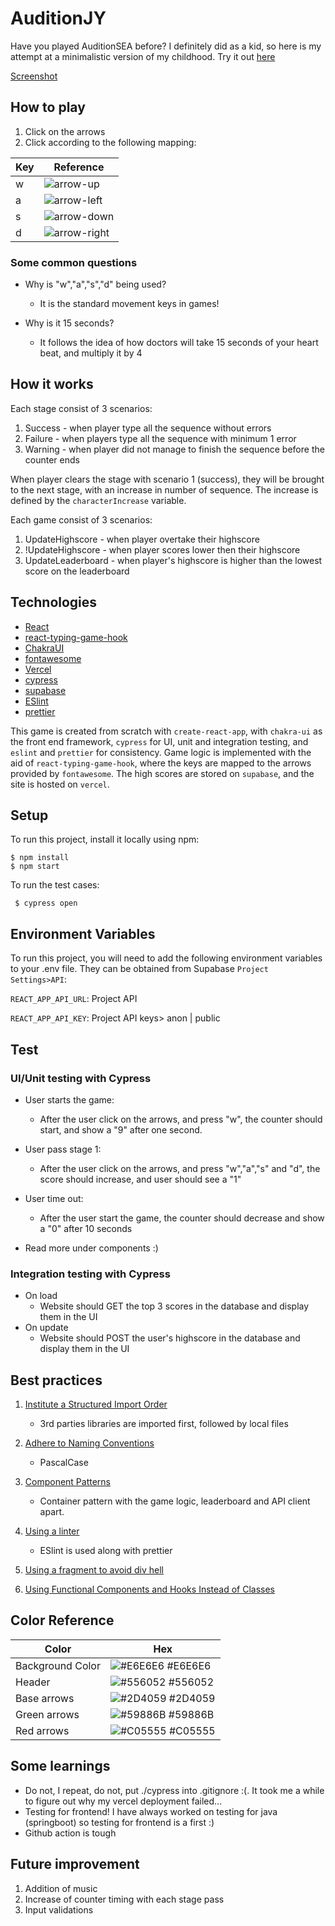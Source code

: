 # AuditionJY

Have you played AuditionSEA before? I definitely did as a kid, so here is my attempt at a minimalistic version of my childhood. Try it out [here](https://audition-jy-git-main-lhinjy.vercel.app/)

[Screenshot](/public/Screenshot.png)

## How to play

1. Click on the arrows
2. Click according to the following mapping:

| Key | Reference                               |
| --- | --------------------------------------- |
| w   | ![arrow-up](/public/arrow-up.svg)       |
| a   | ![arrow-left](/public/arrow-left.svg)   |
| s   | ![arrow-down](/public/arrow-down.svg)   |
| d   | ![arrow-right](/public/arrow-right.svg) |

### Some common questions

-   Why is "w","a","s","d" being used?

    -   It is the standard movement keys in games!

-   Why is it 15 seconds?
    -   It follows the idea of how doctors will take 15 seconds of your heart beat, and multiply it by 4

## How it works

Each stage consist of 3 scenarios:

1. Success - when player type all the sequence without errors
2. Failure - when players type all the sequence with minimum 1 error
3. Warning - when player did not manage to finish the sequence before the counter ends

When player clears the stage with scenario 1 (success), they will be brought to the next stage, with an increase in number of sequence. The increase is defined by the `characterIncrease` variable.

Each game consist of 3 scenarios:

1. UpdateHighscore - when player overtake their highscore
2. !UpdateHighscore - when player scores lower then their highscore
3. UpdateLeaderboard - when player's highscore is higher than the lowest score on the leaderboard

## Technologies

-   [React](https://github.com/reactjs/reactjs.org)
-   [react-typing-game-hook](https://github.com/jokarz/react-typing-game-hook)
-   [ChakraUI](https://chakra-ui.com/getting-started)
-   [fontawesome](https://github.com/rstudio/fontawesome/blob/main/README.md)
-   [Vercel](https://vercel.com/)
-   [cypress](https://www.cypress.io/)
-   [supabase](https://supabase.com/)
-   [ESlint](https://eslint.org/docs/latest/use/getting-started)
-   [prettier](https://prettier.io/)

This game is created from scratch with `create-react-app`, with `chakra-ui` as the front end framework, `cypress` for UI, unit and integration testing, and `eslint` and `prettier` for consistency. Game logic is implemented with the aid of `react-typing-game-hook`, where the keys are mapped to the arrows provided by `fontawesome`. The high scores are stored on `supabase`, and the site is hosted on `vercel`.

## Setup

To run this project, install it locally using npm:

```
$ npm install
$ npm start
```

To run the test cases:

```
 $ cypress open
```

## Environment Variables

To run this project, you will need to add the following environment variables to your .env file. They can be obtained from Supabase `Project Settings>API`:

`REACT_APP_API_URL`: Project API

`REACT_APP_API_KEY`: Project API keys> anon | public

## Test

### UI/Unit testing with Cypress

-   User starts the game:

    -   After the user click on the arrows, and press "w", the counter should start, and show a "9" after one second.

-   User pass stage 1:

    -   After the user click on the arrows, and press "w","a","s" and "d", the score should increase, and user should see a "1"

-   User time out:

    -   After the user start the game, the counter should decrease and show a "0" after 10 seconds

-   Read more under components :)

### Integration testing with Cypress

-   On load
    -   Website should GET the top 3 scores in the database and display them in the UI
-   On update
    -   Website should POST the user's highscore in the database and display them in the UI

## Best practices

1. [Institute a Structured Import Order](https://kinsta.com/blog/react-best-practices/)

    - 3rd parties libraries are imported first, followed by local files

2. [Adhere to Naming Conventions](https://kinsta.com/blog/react-best-practices/)

    - PascalCase

3. [Component Patterns](https://www.freecodecamp.org/news/best-practices-for-react/)
    - Container pattern with the game logic, leaderboard and API client apart.
4. [Using a linter](https://www.freecodecamp.org/news/best-practices-for-react/)

    - ESlint is used along with prettier

5. [Using a fragment to avoid div hell](https://www.freecodecamp.org/news/best-practices-for-react/)

6. [Using Functional Components and Hooks Instead of Classes](https://www.makeuseof.com/must-follow-react-practices/)

## Color Reference

| Color            | Hex                                                              |
| ---------------- | ---------------------------------------------------------------- |
| Background Color | ![#E6E6E6](https://via.placeholder.com/10/E6E6E6?text=+) #E6E6E6 |
| Header           | ![#556052](https://via.placeholder.com/10/556052?text=+) #556052 |
| Base arrows      | ![#2D4059](https://via.placeholder.com/10/2D4059?text=+) #2D4059 |
| Green arrows     | ![#59886B](https://via.placeholder.com/10/59886B?text=+) #59886B |
| Red arrows       | ![#C05555](https://via.placeholder.com/10/C05555?text=+) #C05555 |

## Some learnings

-   Do not, I repeat, do not, put ./cypress into .gitignore :(. It took me a while to figure out why my vercel deployment failed...
-   Testing for frontend! I have always worked on testing for java (springboot) so testing for frontend is a first :)
-   Github action is tough

## Future improvement

1. Addition of music
2. Increase of counter timing with each stage pass
3. Input validations

